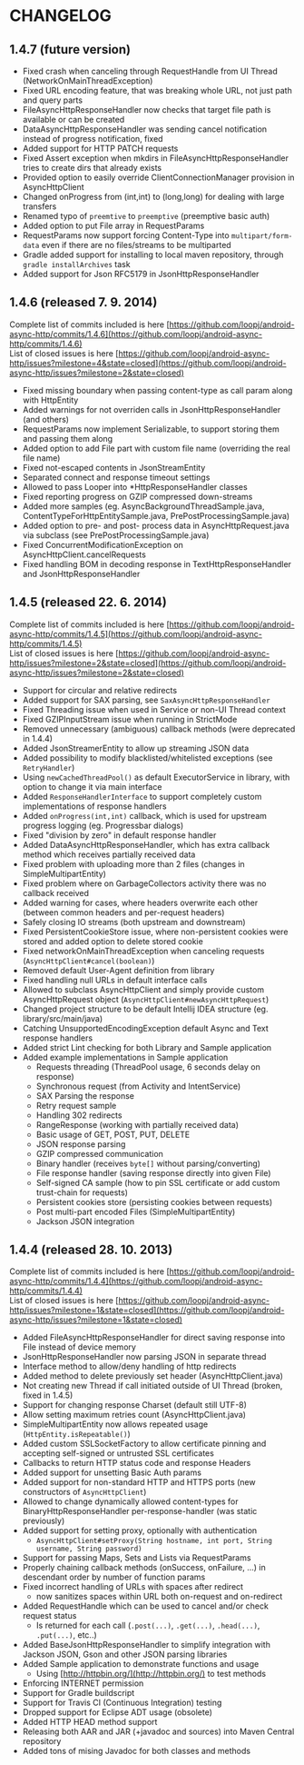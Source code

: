 # CHANGELOG

## 1.4.7 (future version)

  - Fixed crash when canceling through RequestHandle from UI Thread (NetworkOnMainThreadException)
  - Fixed URL encoding feature, that was breaking whole URL, not just path and query parts
  - FileAsyncHttpResponseHandler now checks that target file path is available or can be created
  - DataAsyncHttpResponseHandler was sending cancel notification instead of progress notification, fixed
  - Added support for HTTP PATCH requests
  - Fixed Assert exception when mkdirs in FileAsyncHttpResponseHandler tries to create dirs that already exists
  - Provided option to easily override ClientConnectionManager provision in AsyncHttpClient
  - Changed onProgress from (int,int) to (long,long) for dealing with large transfers
  - Renamed typo of `preemtive` to `preemptive` (preemptive basic auth)
  - Added option to put File array in RequestParams
  - RequestParams now support forcing Content-Type into `multipart/form-data` even if there are no files/streams to be multiparted
  - Gradle added support for installing to local maven repository, through `gradle installArchives` task
  - Added support for Json RFC5179 in JsonHttpResponseHandler

## 1.4.6 (released 7. 9. 2014)

Complete list of commits included is here [https://github.com/loopj/android-async-http/commits/1.4.6](https://github.com/loopj/android-async-http/commits/1.4.6)  
List of closed issues is here [https://github.com/loopj/android-async-http/issues?milestone=4&state=closed](https://github.com/loopj/android-async-http/issues?milestone=2&state=closed)

  - Fixed missing boundary when passing content-type as call param along with HttpEntity
  - Added warnings for not overriden calls in JsonHttpResponseHandler (and others)
  - RequestParams now implement Serializable, to support storing them and passing them along
  - Added option to add File part with custom file name (overriding the real file name)
  - Fixed not-escaped contents in JsonStreamEntity
  - Separated connect and response timeout settings
  - Allowed to pass Looper into *HttpResponseHandler classes
  - Fixed reporting progress on GZIP compressed down-streams
  - Added more samples (eg. AsyncBackgroundThreadSample.java, ContentTypeForHttpEntitySample.java, PrePostProcessingSample.java)
  - Added option to pre- and post- process data in AsyncHttpRequest.java via subclass (see PrePostProcessingSample.java)
  - Fixed ConcurrentModificationException on AsyncHttpClient.cancelRequests
  - Fixed handling BOM in decoding response in TextHttpResponseHandler and JsonHttpResponseHandler

## 1.4.5 (released 22. 6. 2014)

Complete list of commits included is here [https://github.com/loopj/android-async-http/commits/1.4.5](https://github.com/loopj/android-async-http/commits/1.4.5)  
List of closed issues is here [https://github.com/loopj/android-async-http/issues?milestone=2&state=closed](https://github.com/loopj/android-async-http/issues?milestone=2&state=closed)

  - Support for circular and relative redirects
  - Added support for SAX parsing, see `SaxAsyncHttpResponseHandler`
  - Fixed Threading issue when used in Service or non-UI Thread context
  - Fixed GZIPInputStream issue when running in StrictMode
  - Removed unnecessary (ambiguous) callback methods (were deprecated in 1.4.4)
  - Added JsonStreamerEntity to allow up streaming JSON data
  - Added possibility to modify blacklisted/whitelisted exceptions (see `RetryHandler`)
  - Using `newCachedThreadPool()` as default ExecutorService in library, with option to change it via main interface
  - Added `ResponseHandlerInterface` to support completely custom implementations of response handlers
  - Added `onProgress(int,int)` callback, which is used for upstream progress logging (eg. Progressbar dialogs)
  - Fixed "division by zero" in default response handler
  - Added DataAsyncHttpResponseHandler, which has extra callback method which receives partially received data
  - Fixed problem with uploading more than 2 files (changes in SimpleMultipartEntity)
  - Fixed problem where on GarbageCollectors activity there was no callback received
  - Added warning for cases, where headers overwrite each other (between common headers and per-request headers)
  - Safely closing IO streams (both upstream and downstream)
  - Fixed PersistentCookieStore issue, where non-persistent cookies were stored and added option to delete stored cookie
  - Fixed networkOnMainThreadException when canceling requests (`AsyncHttpClient#cancel(boolean)`)
  - Removed default User-Agent definition from library
  - Fixed handling null URLs in default interface calls
  - Allowed to subclass AsyncHttpClient and simply provide custom AsyncHttpRequest object (`AsyncHttpClient#newAsyncHttpRequest`)
  - Changed project structure to be default Intellij IDEA structure (eg. library/src/main/java)
  - Catching UnsupportedEncodingException default Async and Text response handlers
  - Added strict Lint checking for both Library and Sample application
  - Added example implementations in Sample application
    - Requests threading (ThreadPool usage, 6 seconds delay on response)
    - Synchronous request (from Activity and IntentService)
    - SAX Parsing the response
    - Retry request sample
    - Handling 302 redirects
    - RangeResponse (working with partially received data)
    - Basic usage of GET, POST, PUT, DELETE
    - JSON response parsing
    - GZIP compressed communication
    - Binary handler (receives `byte[]` without parsing/converting)
    - File response handler (saving response directly into given File)
    - Self-signed CA sample (how to pin SSL certificate or add custom trust-chain for requests)
    - Persistent cookies store (persisting cookies between requests)
    - Post multi-part encoded Files (SimpleMultipartEntity)
    - Jackson JSON integration

## 1.4.4 (released 28. 10. 2013)

Complete list of commits included is here [https://github.com/loopj/android-async-http/commits/1.4.4](https://github.com/loopj/android-async-http/commits/1.4.4)  
List of closed issues is here [https://github.com/loopj/android-async-http/issues?milestone=1&state=closed](https://github.com/loopj/android-async-http/issues?milestone=1&state=closed)

  - Added FileAsyncHttpResponseHandler for direct saving response into File instead of device memory
  - JsonHttpResponseHandler now parsing JSON in separate thread
  - Interface method to allow/deny handling of http redirects
  - Added method to delete previously set header (AsyncHttpClient.java)
  - Not creating new Thread if call initiated outside of UI Thread (broken, fixed in 1.4.5)
  - Support for changing response Charset (default still UTF-8)
  - Allow setting maximum retries count (AsyncHttpClient.java)
  - SimpleMultipartEntity now allows repeated usage (`HttpEntity.isRepeatable()`)
  - Added custom SSLSocketFactory to allow certificate pinning and accepting self-signed or untrusted SSL certificates
  - Callbacks to return HTTP status code and response Headers
  - Added support for unsetting Basic Auth params
  - Added support for non-standard HTTP and HTTPS ports (new constructors of `AsyncHttpClient`)
  - Allowed to change dynamically allowed content-types for BinaryHttpResponseHandler per-response-handler (was static previously)
  - Added support for setting proxy, optionally with authentication
    - `AsyncHttpClient#setProxy(String hostname, int port, String username, String password)`
  - Support for passing Maps, Sets and Lists via RequestParams
  - Properly chaining callback methods (onSuccess, onFailure, ...) in descendant order by number of function params
  - Fixed incorrect handling of URLs with spaces after redirect
    - now sanitizes spaces within URL both on-request and on-redirect
  - Added RequestHandle which can be used to cancel and/or check request status
    - Is returned for each call (`.post(...)`, `.get(...)`, `.head(...)`, `.put(...)`, etc..)
  - Added BaseJsonHttpResponseHandler to simplify integration with Jackson JSON, Gson and other JSON parsing libraries
  - Added Sample application to demonstrate functions and usage
    - Using [http://httpbin.org/](http://httpbin.org/) to test methods
  - Enforcing INTERNET permission
  - Support for Gradle buildscript
  - Support for Travis CI (Continuous Integration) testing
  - Dropped support for Eclipse ADT usage (obsolete)
  - Added HTTP HEAD method support
  - Releasing both AAR and JAR (+javadoc and sources) into Maven Central repository
  - Added tons of mising Javadoc for both classes and methods
